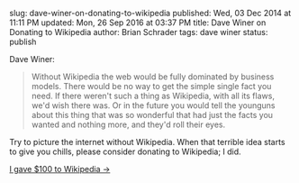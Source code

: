 slug: dave-winer-on-donating-to-wikipedia
published: Wed, 03 Dec 2014 at 11:11 PM
updated: Mon, 26 Sep 2016 at 03:37 PM
title: Dave Winer on Donating to Wikipedia
author: Brian Schrader
tags: dave winer
status: publish

Dave Winer:

> Without Wikipedia the web would be fully dominated by business models. There would be no way to get the simple single fact you need. If there weren't such a thing as Wikipedia, with all its flaws, we'd wish there was. Or in the future you would tell the younguns about this thing that was so wonderful that had just the facts you wanted and nothing more, and they'd roll their eyes.

Try to picture the internet without Wikipedia. When that terrible idea starts to give you chills, please consider donating to Wikipedia; I did.

[I gave $100 to Wikipedia &#8594;](http://scripting.com/2014/12/03/iGave100ToWikipedia.html)
